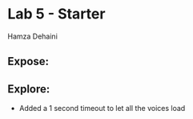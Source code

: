 # Lab 5 - Starter

Hamza Dehaini

## Expose: 

## Explore:

- Added a 1 second timeout to let all the voices load